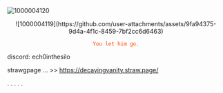 ![1000004120](https://github.com/user-attachments/assets/d85ddaab-1b31-4bb2-aa78-f88a52adaed2)












<p align="center">![1000004119](https://github.com/user-attachments/assets/9fa94375-9d4a-4f1c-8459-7bf2cc6d6463)
</code>
</p>

<p align="center">
    <code style="color : Orangered">You let him go.</code>
</p>






discord: ech0inthesilo

strawgpage ... >> https://decayingvanity.straw.page/

.
.
.
.
.
